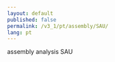 ```yaml
---
layout: default
published: false
permalink: /v3_1/pt/assembly/SAU/
lang: pt
---
```


assembly analysis SAU
